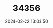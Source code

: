 ---
title: "34356"
category: "Coussapoa floccosa"
draft: false
date: 2024-02-22 13:03:50
languages:
  Portuguese: ["Caimbé"]
---